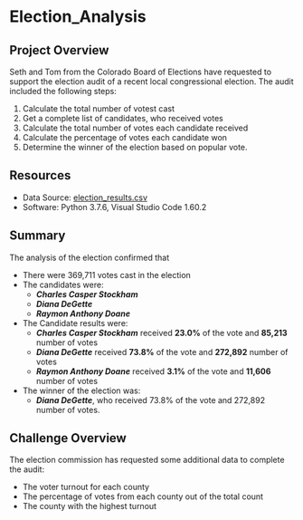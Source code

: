 # Election_Analysis

## Project Overview
Seth and Tom from the Colorado Board of Elections have requested to support the election audit of a recent local congressional election. The audit included the following steps:
1. Calculate the total number of votest cast
2. Get a complete list of candidates, who received votes
3. Calculate the total number of votes each candidate received
4. Calculate the percentage of votes each candidate won
5. Determine the winner of the election based on popular vote.

## Resources
- Data Source: [election_results.csv](https://2u-data-curriculum-team.s3.amazonaws.com/dataviz-online/module_3/election_results.csv)
- Software: Python 3.7.6, Visual Studio Code 1.60.2

## Summary
The analysis of the election confirmed that
- There were 369,711 votes cast in the election
- The candidates were:
  - ***Charles Casper Stockham***
  - ***Diana DeGette***
  - ***Raymon Anthony Doane***
- The Candidate results were:
  - ***Charles Casper Stockham*** received **23.0%** of the vote and **85,213** number of votes
  - ***Diana DeGette*** received **73.8%** of the vote and **272,892** number of votes
  - ***Raymon Anthony Doane*** received **3.1%** of the vote and **11,606** number of votes
 - The winner of the election was:
   - ***Diana DeGette***, who received 73.8% of the vote and 272,892 number of votes.
   
## Challenge Overview
The election commission has requested some additional data to complete the audit:
- The voter turnout for each county
- The percentage of votes from each county out of the total count
- The county with the highest turnout
